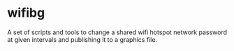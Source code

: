 # wifibg
A set of scripts and tools to change a shared wifi hotspot network password at given intervals and publishing it to a graphics file.

